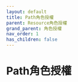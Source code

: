 ```yaml
---
layout: default
title: Path角色授權
parent: Resource角色授權
grand_parent: 角色授權
nav_order: 1
has_children: false
---
```


# Path角色授權